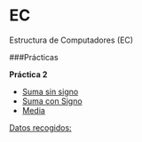 # EC
Estructura de Computadores (EC)

###Prácticas

**Práctica 2**
- [Suma sin signo][s]
- [Suma con Signo][cs]
- [Media][media]

[Datos recogidos:][datos]

[media]:https://github.com/marlenelis/EC/blob/master/Practica_1/media.s
[s]:https://github.com/marlenelis/EC/blob/master/Practica_1/suma64uns.s
[cs]:https://github.com/marlenelis/EC/blob/master/Practica_1/suma64sgn.s
[datos]:https://docs.google.com/spreadsheets/d/1EII5New4KqikXlATkanxjVN2NTnsPz-oNTu3fpVnQgY/edit?usp=sharing
